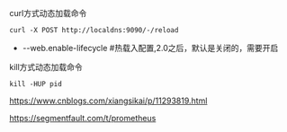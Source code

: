 curl方式动态加载命令  
```
curl -X POST http://localdns:9090/-/reload
```  
- --web.enable-lifecycle #热载入配置,2.0之后，默认是关闭的，需要开启

kill方式动态加载命令  
```
kill -HUP pid
```  

https://www.cnblogs.com/xiangsikai/p/11293819.html  

https://segmentfault.com/t/prometheus  
